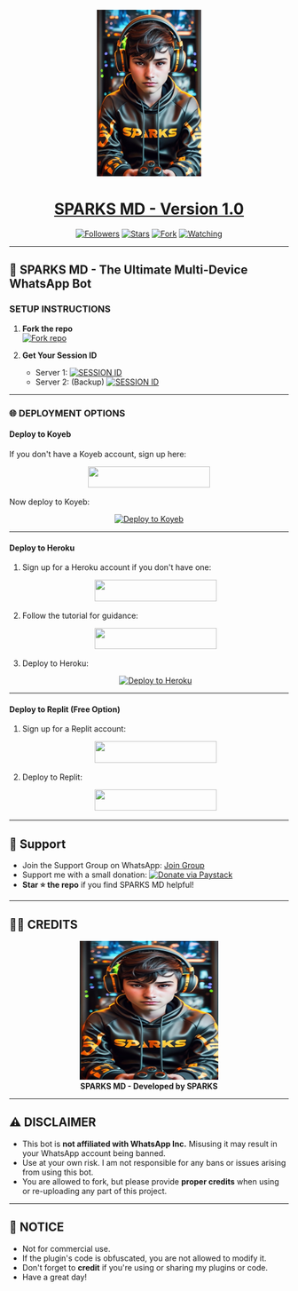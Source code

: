 <p align="center">  
  <a href="https://github.com/themzysparks">
    <img alt="sparks" height="300" src="https://raw.githubusercontent.com/themzysparks/SPARKS_MD/main/sparks.jpg">
    <h1 align="center">SPARKS MD - Version 1.0</h1>
  </a>
</p>

<p align="center">
<a href="https://github.com/themzysparks?tab=followers"><img title="Followers" src="https://img.shields.io/github/followers/themzysparks?label=Followers&style=social"></a>
<a href="https://github.com/themzysparks/SPARKS_MD/stargazers/"><img title="Stars" src="https://img.shields.io/github/stars/themzysparks/SPARKS_MD?&style=social"></a>
<a href="https://github.com/themzysparks/SPARKS_MD/network/members"><img title="Fork" src="https://img.shields.io/github/forks/themzysparks/SPARKS_MD?style=social"></a>
<a href="https://github.com/themzysparks/SPARKS_MD/watchers"><img title="Watching" src="https://img.shields.io/github/watchers/themzysparks/SPARKS_MD?label=Watching&style=social"></a>
</p>

---

## 🚀 SPARKS MD - The Ultimate Multi-Device WhatsApp Bot

### SETUP INSTRUCTIONS

1. **Fork the repo**
   <br>
   <a href='https://github.com/themzysparks/SPARKS_MD/fork' target="_blank">
   <img alt='Fork repo' src='https://img.shields.io/badge/Fork Repo-100000?style=for-the-badge&logo=github&logoColor=white&labelColor=black&color=black'/>
   </a>

2. **Get Your Session ID**  
   - Server 1: <a href='https://sparks-sessions.onrender.com' target="_blank"><img alt='SESSION ID' src='https://img.shields.io/badge/Session ID-100000?style=for-the-badge&logo=scan&logoColor=white&labelColor=black&color=black'/></a>  
   - Server 2: (Backup) <a href='https://replit.com/@sparks/SPARKS-SESSION?v=1' target="_blank"><img alt='SESSION ID' src='https://img.shields.io/badge/Session ID-100000?style=for-the-badge&logo=scan&logoColor=white&labelColor=black&color=black'/></a>

---

### 🌐 DEPLOYMENT OPTIONS

#### Deploy to Koyeb

If you don't have a Koyeb account, sign up here:
<p align="center"><a href="https://app.koyeb.com"> <img src="https://img.shields.io/badge/Koyeb%20Account-blue?style=for-the-badge&logo=koyeb" width="220" height="38.45"/></a></p>

Now deploy to Koyeb:
<div align="center">
  <a href="https://app.koyeb.com">
    <img src="https://img.shields.io/badge/Deploy%20to%20Koyeb-blue?style=for-the-badge&logo=koyeb" width="220" height="38.45" alt="Deploy to Koyeb">
  </a>
</div>

---

#### Deploy to Heroku

1. Sign up for a Heroku account if you don't have one:
   <p align="center"><a href="https://signup.heroku.com"> <img src="https://img.shields.io/badge/Heroku%20Account-blue?style=for-the-badge&logo=heroku" width="220" height="38.45"/></a></p>

2. Follow the tutorial for guidance:
   <p align="center"><a href="https://youtu.be/soon"> <img src="https://img.shields.io/badge/Heroku%20Tutorial-blue?style=for-the-badge&logo=heroku" width="220" height="38.45"/></a></p>

3. Deploy to Heroku:
   <div align="center">
     <a href="https://heroku.com/deploy?template=https://github.com/themzysparks/SPARKS_MD">
       <img src="https://www.herokucdn.com/deploy/button.svg" alt="Deploy to Heroku">
     </a>
   </div>

---

#### Deploy to Replit (Free Option)

1. Sign up for a Replit account:
   <p align="center"><a href="https://replit.com/signup"> <img src="https://img.shields.io/badge/Replit%20Account-blue?style=for-the-badge&logo=replit" width="220" height="38.45"/></a></p>

2. Deploy to Replit:
   <p align="center"><a href="https://repl.it/github/themzysparks/SPARKS_MD.git"> <img src="https://img.shields.io/badge/Replit%20Deploy-blue?style=for-the-badge&logo=replit" width="220" height="38.45"/></a></p>

---

## 💖 Support

- Join the Support Group on WhatsApp: <a href="https://chat.whatsapp.com/EePxh541Upt4DVWgDG5qYp">Join Group</a>
- Support me with a small donation: <a href="https://paystack.com/pay/sparks_md_donation"><img alt="Donate via Paystack" src="https://a.storyblok.com/f/111633/600x120/efd2e37265/payment-strip.svg"/></a>
- **Star ⭐ the repo** if you find SPARKS MD helpful!

---

## 👨‍💻 CREDITS

<p align="center">
<a href="https://github.com/themzysparks"><img src="https://raw.githubusercontent.com/themzysparks/SPARKS_MD/main/sparks.jpg" width="250" height="250" alt="theMzysparks"/></a>
<br>
<b>SPARKS MD - Developed by SPARKS</b>
</p>

---

## ⚠️ DISCLAIMER

- This bot is **not affiliated with WhatsApp Inc.** Misusing it may result in your WhatsApp account being banned.
- Use at your own risk. I am not responsible for any bans or issues arising from using this bot.
- You are allowed to fork, but please provide **proper credits** when using or re-uploading any part of this project.

---

## 📜 NOTICE

- Not for commercial use.
- If the plugin's code is obfuscated, you are not allowed to modify it.
- Don't forget to **credit** if you're using or sharing my plugins or code.
- Have a great day!
